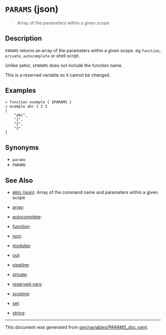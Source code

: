 # `PARAMS` (json)

> Array of the parameters within a given scope

## Description

`PARAMS` returns an array of the parameters within a given scope.
eg `function`, `private`, `autocomplete` or shell script.

Unlike `$ARGV`, `$PARAMS` does not include the function name.

This is a reserved variable so it cannot be changed.



## Examples

```
» function example { $PARAMS }
» example abc 1 2 3
[
    "abc",
    "1",
    "2",
    "3"
]
```

## Synonyms

* `params`
* `PARAMS`


## See Also

* [`ARGV` (json)](../variables/argv.md):
  Array of the command name and parameters within a given scope
* [array](../variables/array.md):
  
* [autocomplete](../variables/autocomplete.md):
  
* [function](../variables/function.md):
  
* [json](../variables/json.md):
  
* [modules](../variables/modules.md):
  
* [out](../variables/out.md):
  
* [pipeline](../variables/pipeline.md):
  
* [private](../variables/private.md):
  
* [reserved-vars](../variables/reserved-vars.md):
  
* [scoping](../variables/scoping.md):
  
* [set](../variables/set.md):
  
* [string](../variables/string.md):
  

<hr/>

This document was generated from [gen/variables/PARAMS_doc.yaml](https://github.com/lmorg/murex/blob/master/gen/variables/PARAMS_doc.yaml).